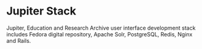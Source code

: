 # Jupiter Stack
Jupiter, Education and Research Archive user interface development stack includes Fedora digital repository, Apache Solr, PostgreSQL, Redis, Nginx and Rails. 
